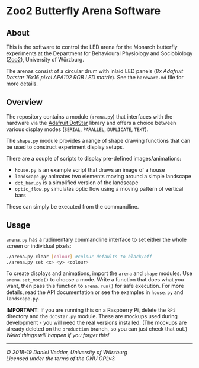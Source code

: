 # Zoo2 Butterfly Arena Software

## About

This is the software to control the LED arena for the Monarch butterfly experiments
at the Department for Behavioural Physiology and Sociobiology 
([Zoo2](https://www.biozentrum.uni-wuerzburg.de/en/zoo2/research/el-jundi-lab/)), 
University of Würzburg.

The arenas consist of a circular drum with inlaid LED panels
(*8x Adafruit Dotstar 16x16 pixel APA102 RGB LED matrix*). See the `hardware.md`
file for more details.

## Overview

The repository contains a module (`arena.py`) that interfaces with the 
hardware via the [Adafruit DotStar](https://github.com/adafruit/Adafruit_DotStar_Pi)
library and offers a choice between various display modes (`SERIAL`, `PARALLEL`,
`DUPLICATE`, `TEXT`).

The `shape.py` module provides a range of shape drawing functions that can be
used to construct experiment display setups.

There are a couple of scripts to display pre-defined images/animations:

* `house.py` is an example script that draws an image of a house
* `landscape.py` animates two elements moving around a simple landscape
* `dot_bar.py` is a simplified version of the landscape
* `optic_flow.py` simulates optic flow using a moving pattern of vertical bars

These can simply be executed from the commandline.

## Usage

`arena.py` has a rudimentary commandline interface to set either the whole screen
or individual pixels:

```bash
./arena.py clear [colour] #colour defaults to black/off
./arena.py set <x> <y> <colour>
```

To create displays and animations, import the `arena` and `shape` modules. Use 
`arena.set_mode()` to choose a mode. Write a function that does what you want, 
then pass this function to `arena.run()` for safe execution. For more details,
read the API documentation or see the examples in `house.py` and `landscape.py`.

**IMPORTANT:** If you are running this on a Raspberry Pi, delete the `RPi` 
directory and the `dotstar.py` module. These are mockups used during 
development - you will need the real versions installed. (The mockups are already
deleted on the `production` branch, so you can just check that out.) *Weird
things will happen if you forget this!*

---

*&copy; 2018-19 Daniel Vedder, University of Würzburg*  
*Licensed under the terms of the GNU GPLv3.*
